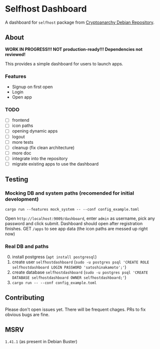 # Selfhost Dashboard

A dashboard for `selfhost` package from [Cryptoanarchy Debian Repository](https://deb.ln-ask.me).

## About

**WORK IN PROGRESS!!! NOT production-ready!!! Dependencies not reviewed!**

This provides a simple dashboard for users to launch apps.

### Features

* Signup on first open
* Login
* Open app

### TODO

- [ ] frontend
- [ ] icon paths
- [ ] opening dynamic apps
- [ ] logout
- [ ] more tests
- [ ] cleanup (fix clean architecture)
- [ ] more doc
- [ ] integrate into the repository
- [ ] migrate existing apps to use the dashboard

## Testing

### Mocking DB and system paths (recomended for initial development)

`cargo run --features mock_system -- --conf config_example.toml`

Open `http://localhost:9009/dashboard`, enter `admin` as username, pick any password and click submit.
Dashboard should open after registration finishes.
GET `/apps` to see app data (the icon paths are messed up right now)

### Real DB and paths

0. install postgress (`apt install postgresql`)
1. create user `selfhostdashboard` (`sudo -u postgres psql 'CREATE ROLE selfhostdashboard LOGIN PASSWORD 'satoshinakamoto';'`)
2. create database `selfhostdashboard` (`sudo -u postgres psql 'CREATE DATABASE selfhostdashboard OWNER selfhostdashboard;'`)
3. `cargo run -- --conf config_example.toml`

## Contributing

Please don't open issues yet.
There will be frequent chages.
PRs to fix obvious bugs are fine.

## MSRV

`1.41.1` (as present in Debian Buster)

